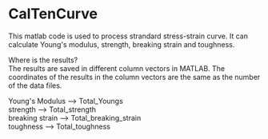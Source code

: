 # CalTenCurve

This matlab code is used to process strandard stress-strain curve. It can calculate Young's modulus, strength, breaking strain and toughness.

Where is the results?  
The results are saved in different column vectors in MATLAB. The coordinates of the results in the column vectors are the same as the number of the data files.

Young's Modulus --> Total_Youngs  
strength --> Total_strength  
breaking strain --> Total_breaking_strain  
toughness --> Total_toughness  
